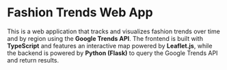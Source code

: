# Fashion Trends Web App 

This is a web application that tracks and visualizes fashion trends over time and by region using the **Google Trends API**. The frontend is built with **TypeScript** and features an interactive map powered by **Leaflet.js**, while the backend is powered by **Python (Flask)** to query the Google Trends API and return results.


